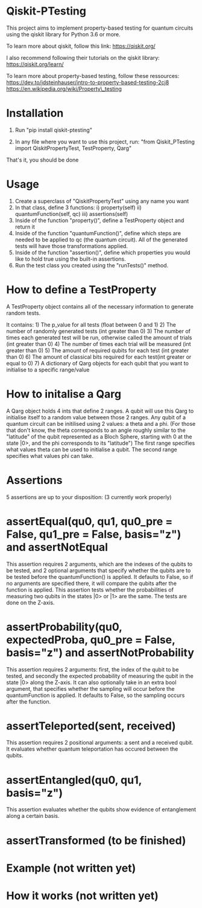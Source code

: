 # Qiskit-PTesting

   This project aims to implement property-based testing for quantum circuits using the qiskit library for Python 3.6 or more.

   To learn more about qiskit, follow this link:
      https://qiskit.org/

   I also recommend following their tutorials on the qiskit library:
      https://qiskit.org/learn/

   To learn more about property-based testing, follow these ressources:
      https://dev.to/jdsteinhauser/intro-to-property-based-testing-2cj8
      https://en.wikipedia.org/wiki/Property\_testing


# Installation

   1) Run "pip install qiskit-ptesting"

   2) In any file where you want to use this project, run:
      "from Qiskit_PTesting import QiskitPropertyTest, TestProperty, Qarg"

   That's it, you should be done


# Usage

   1) Create a superclass of "QiskitPropertyTest" using any name you want
   2) In that class, define 3 functions:
      i) property(self)
      ii) quantumFunction(self, qc)
      iii) assertions(self)
   3) Inside of the function "property()", define a TestProperty object and return it
   4) Inside of the function "quantumFunction()", define which steps are needed to be applied to qc (the quantum circuit). All of the generated tests will have those transformations applied.
   5) Inside of the function "assertion()", define which properties you would like to hold true using the built-in assertions.
   6) Run the test class you created using the "runTests()" method.



# How to define a TestProperty

   A TestProperty object contains all of the necessary information to generate random tests.

   It contains:
      1) The p_value for all tests (float between 0 and 1)
      2) The number of randomly generated tests (int greater than 0)
      3) The number of times each generated test will be run, otherwise called the amount of trials (int greater than 0)
      4) The number of times each trial will be measured (int greater than 0)
      5) The amount of required qubits for each test (int greater than 0)
      6) The amount of classical bits required for each test(int greater or equal to 0)
      7) A dictionary of Qarg objects for each qubit that you want to initialise to a specific range/value



# How to initalise a Qarg

   A Qarg object holds 4 ints that define 2 ranges.
   A qubit will use this Qarg to initialise itself to a random value between those 2 ranges.
   Any qubit of a quantum circuit can be initilised using 2 values: a theta and a phi.
   (For those that don't know, the theta corresponds to an angle roughly similar to the "latitude" of the qubit represented as a Bloch Sphere, starting with 0 at the state |0>, and the phi corresponds to its "latitude")
   The first range specifies what values theta can be used to initialise a qubit.
   The second range specifies what values phi can take.



# Assertions

   5 assertions are up to your disposition: (3 currently work properly)

   # assertEqual(qu0, qu1, qu0\_pre = False, qu1\_pre = False, basis="z") and assertNotEqual
   This assertion requires 2 arguments, which are the indexes of the qubits to be tested, and 2 optional arguments that specify whether the qubits are to be tested before the quantumFunction() is applied.
   It defaults to False, so if no arguments are specified there, it will compare the qubits after the function is applied.
   This assertion tests whether the probabilities of measuring two qubits in the states |0> or |1> are the same.
   The tests are done on the Z-axis.

   # assertProbability(qu0, expectedProba, qu0\_pre = False, basis="z") and assertNotProbability
   This assertion requires 2 arguments: first, the index of the qubit to be tested, and secondly the expected probability of measuring the qubit in the state |0> along the Z-axis.
   It can also optionally take in an extra bool argument, that specifies whether the sampling will occur before the quantumFunction is applied.
   It defaults to False, so the sampling occurs after the function.

   # assertTeleported(sent, received)
   This assertion requires 2 positional arguments: a sent and a received qubit.
   It evaluates whether quantum teleportation has occured between the qubits.

   # assertEntangled(qu0, qu1, basis="z")
   This assertion evaluates whether the qubits show evidence of entanglement along a certain basis.

   # assertTransformed (to be finished)



# Example (not written yet)





# How it works (not written yet)
